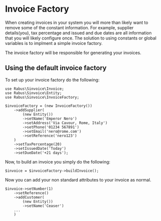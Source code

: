# Invoice Factory 

When creating invoices in your system you will more than likely want to remove some of the constant information. For example, supplier details(you), tax percentage and issued and due dates are all information that you will likely configure once. The solution to using constants or global variables is to implment a simple invoice factory. 

The invoice factory will be responsible for generating your invoices.

## Using the default invoice factory

To set up your invoice factory do the following:

```
use Rabus\Sinvoice\Invoice;
use Rabus\Sinvoice\Entity;
use Rabus\Sinvoice\InvoiceFactory;

$invoiceFactory = (new InvoiceFactory())
    ->addSupplier(
        (new Entity())
        ->setName('Emperor Nero')
        ->setAddress('Via Cavour, Rome, Italy')
        ->setPhone('01234 567891')
        ->setEmail('nero@rome.com')
        ->setReference('nero123')
    )
    ->setTaxPercentage(20)
    ->setIssuedDate('Today')
    ->setDueDate('+21 days');
```

Now, to build an invoice you simply do the following:
```
$invoice = $invoiceFactory->buildInvoice();

```

Now you can add your non standard attributes to your invoice as normal. 
```
$invoice->setNumber(1)
    ->setReference()
    ->addCustomer(
        (new Entity())
        ->setName('Ceaser')
    ...
    )
```

